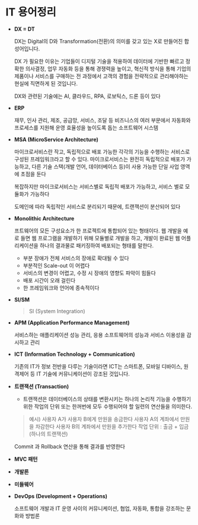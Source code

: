# IT 용어정리

- **DX = DT**
    
    DX는 Digital의 D와 Transformation(전환)의 의미를 갖고 있는 X로 만들어진 합성어입니다.
    
    DX 가 필요한 이유는 기업들이 디지털 기술을 적용하여 데이터에 기반한 빠르고 정확한 의사결정, 업무 자동화 등을 통해 경쟁력을 높이고, 혁신적 방식을 통해 기업의 제품이나 서비스를 구매하는 전 과정에서 고객의 경험을 전략적으로 관리해야하는 현실에 직면하게 된 것입니다.
    
    DX와 관련된 기술에는 AI, 클라우드, RPA, 로보틱스, 드론 등이 있다
    
- **ERP**
    
    재무, 인사 관리, 제조, 공급망, 서비스, 조달 등 비즈니스의 여러 부문에서 자동화와 프로세스를 지원해 운영 효율성을 높이도록 돕는 소프트웨어 시스템
    
- **MSA (MicroService Architecture)**
    
    마이크로서비스란 작고, 독립적으로 배포 가능한 각각의 기능을 수행하는 서비스로 구성된 프레임워크라고 할 수 있다. 마이크로서비스는 완전히 독립적으로 배포가 가능하고, 다른 기술 스택(개발 언어, 데이터베이스 등)이 사용 가능한 단일 사업 영역에 초점을 둔다
    
    복잡하지만 마이크로서비스는 서비스별로 독립적 배포가 가능하고, 서비스 별로 모듈화가 가능하다
    
    도메인에 따라 독립적인 서비스로 분리되기 때문에, 트랜잭션이 분산되어 있다
    
- **Monolithic Architecture**
    
    프트웨어의 모든 구성요소가 한 프로젝트에 통합되어 있는 형태이다. 웹 개발을 예로 들면 웹 프로그램을 개발하기 위해 모듈별로 개발을 하고, 개발이 완료된 웹 어플리케이션을 하나의 결과물로 패키징하여 배포되는 형태를 말한다.
    
    - 부분 장애가 전체 서비스의 장애로 확대될 수 있다
    - 부분적인 Scale-out 이 어렵다
    - 서비스의 변경이 어렵고, 수정 시 장애의 영향도 파악이 힘들다
    - 배포 시간이 오래 걸린다
    - 한 프레임워크와 언어에 종속적이다
    
- **SI/SM**
    
    > SI (System Integration)
    > 
- **APM (Application Performance Management)**
    
    서비스하는 애플리케이션 성능 관리, 응용 소프트웨어의 성능과 서비스 이용성을 감시하고 관리
    
- **ICT (Information Technology + Communication)**
    
    기존의 IT가 정보 전반을 다루는 기술이라면 ICT는 스마트폰, 모바일 디바이스, 원격제어 등 IT 기술에 커뮤니케이션이 강조된 것입니다.
    
- **트랜잭션 (Transaction)**
    - 트랜잭션은 데이터베이스의 상태를 변환시키는 하나의 논리적 기능을 수행하기 위한 작업의 단위 또는 한꺼번에 모두 수행되어야 할 일련의 연산들을 의미한다.
    
    > 예시) 사용자 A가 사용자 B에게 만원을 송금한다
    사용자 A의 계좌에서 만원을 차감한다
    사용자 B의 계좌에서 만원을 추가한다
    작업 단위 : 출금 + 입금 (하나의 트랜잭션)
    > 
    
    Commit 과 Rollback 연산을 통해 결과를 반영한다
    
- **MVC 패턴**
- **개발론**
- **미들웨어**
- **DevOps (Development + Operations)**
    
    소프트웨어 개발과 IT 운영 사이의 커뮤니케이션, 협업, 자동화, 통합을 강조하는 문화와 방법론